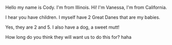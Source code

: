 Hello my name is Cody. I'm from Illinois.
Hi! I'm Vanessa, I'm from California.

I hear you have children.  I myself have 2 Great Danes that are my babies.

Yes, they are 2 and 5. I also have a dog, a sweet mutt!

How long do you think they will want us to do this for? haha